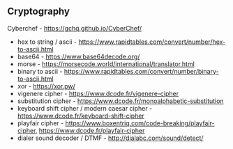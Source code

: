## Cryptography

Cyberchef - https://gchq.github.io/CyberChef/

- hex to string / ascii - https://www.rapidtables.com/convert/number/hex-to-ascii.html
- base64 - https://www.base64decode.org/
- morse - https://morsecode.world/international/translator.html
- binary to ascii - https://www.rapidtables.com/convert/number/binary-to-ascii.html
- xor - https://xor.pw/
- vigenere cipher - https://www.dcode.fr/vigenere-cipher
- substitution cipher - https://www.dcode.fr/monoalphabetic-substitution
- keyboard shift cipher / modern caesar cipher - https://www.dcode.fr/keyboard-shift-cipher
- playfair cipher - https://www.boxentriq.com/code-breaking/playfair-cipher, https://www.dcode.fr/playfair-cipher
- dialer sound decoder / DTMF - http://dialabc.com/sound/detect/
